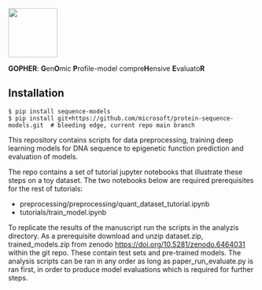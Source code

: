 
<img src="./DALL·E 2022-10-05 14.40.17 - Constellation in a shape of groundhog. graphical art.png" width="100" height='100'>

**GOPHER**: **G**en**O**mic **P**rofile-model compre**H**ensive **E**valuato**R**

## Installation

```
$ pip install sequence-models
$ pip install git+https://github.com/microsoft/protein-sequence-models.git  # bleeding edge, current repo main branch

```

This repository contains scripts for data preprocessing, training deep learning models for DNA sequence to epigenetic function prediction and evaluation of models.

The repo contains a set of tutorial jupyter notebooks that illustrate these steps on a toy dataset. The two notebooks below are required prerequisites for the rest of tutorials:
- preprocessing/preprocessing/quant_dataset_tutorial.ipynb
- tutorials/train_model.ipynb


To replicate the results of the manuscript run the scripts in the analyzis directory. As a prerequisite download and unzip dataset.zip, trained_models.zip from zenodo https://doi.org/10.5281/zenodo.6464031 within the git repo. These contain test sets and pre-trained models. The analysis scripts can be ran in any order as long as paper_run_evaluate.py is ran first, in order to produce model evaluations which is required for further steps.
